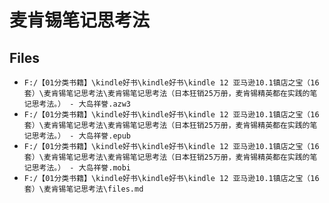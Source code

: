 # 麦肯锡笔记思考法

## Files

- `F:/【01分类书籍】\kindle好书\kindle好书\kindle 12 亚马逊10.1镇店之宝（16套）\麦肯锡笔记思考法\麦肯锡笔记思考法（日本狂销25万册，麦肯锡精英都在实践的笔记思考法。） - 大岛祥誉.azw3`
- `F:/【01分类书籍】\kindle好书\kindle好书\kindle 12 亚马逊10.1镇店之宝（16套）\麦肯锡笔记思考法\麦肯锡笔记思考法（日本狂销25万册，麦肯锡精英都在实践的笔记思考法。） - 大岛祥誉.epub`
- `F:/【01分类书籍】\kindle好书\kindle好书\kindle 12 亚马逊10.1镇店之宝（16套）\麦肯锡笔记思考法\麦肯锡笔记思考法（日本狂销25万册，麦肯锡精英都在实践的笔记思考法。） - 大岛祥誉.mobi`
- `F:/【01分类书籍】\kindle好书\kindle好书\kindle 12 亚马逊10.1镇店之宝（16套）\麦肯锡笔记思考法\files.md`

